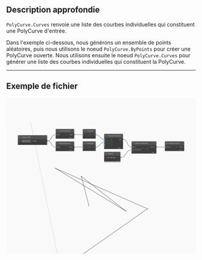 ## Description approfondie
`PolyCurve.Curves` renvoie une liste des courbes individuelles qui constituent une PolyCurve d'entrée.

Dans l'exemple ci-dessous, nous générons un ensemble de points aléatoires, puis nous utilisons le noeud `PolyCurve.ByPoints` pour créer une PolyCurve ouverte. Nous utilisons ensuite le noeud `PolyCurve.Curves` pour générer une liste des courbes individuelles qui constituent la PolyCurve.

___
## Exemple de fichier

![Curves](./Autodesk.DesignScript.Geometry.PolyCurve.Curves_img.jpg)

